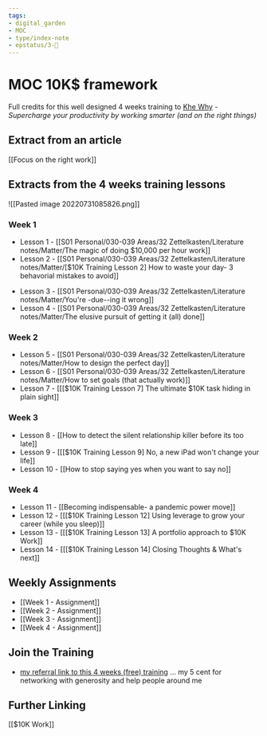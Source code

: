 ```yaml
---
tags: 
- digital_garden
- MOC
- type/index-note
- epstatus/3-🌳
---
```

# MOC 10K$ framework

Full credits for this well designed 4 weeks training to [Khe Why](https://radreads.co/) - *Supercharge your productivity by working smarter (and on the right things)*

## Extract from an article
[[Focus on the right work]]

## Extracts from the 4 weeks training lessons

![[Pasted image 20220731085826.png]]
### Week 1
+ Lesson 1 - [[S01 Personal/030-039 Areas/32 Zettelkasten/Literature notes/Matter/The magic of doing $10,000 per hour work]]
+ Lesson 2 - [[S01 Personal/030-039 Areas/32 Zettelkasten/Literature notes/Matter/[$10K Training Lesson 2] How to waste your day- 3 behavorial mistakes to avoid]]
- Lesson 3 - [[S01 Personal/030-039 Areas/32 Zettelkasten/Literature notes/Matter/You're -due--ing it wrong]]
- Lesson 4 - [[S01 Personal/030-039 Areas/32 Zettelkasten/Literature notes/Matter/The elusive pursuit of getting it (all) done]]

### Week 2
- Lesson 5 - [[S01 Personal/030-039 Areas/32 Zettelkasten/Literature notes/Matter/How to design the perfect day]]
- Lesson 6 - [[S01 Personal/030-039 Areas/32 Zettelkasten/Literature notes/Matter/How to set goals (that actually work)]]
- Lesson 7 - [[[$10K Training Lesson 7] The ultimate $10K task hiding in plain sight]]

### Week 3
- Lesson 8 - [[How to detect the silent relationship killer before its too late]]
- Lesson 9 - [[[$10K Training Lesson 9] No, a new iPad won't change your life]]
- Lesson 10 - [[How to stop saying yes when you want to say no]]

### Week 4
- Lesson 11 - [[Becoming indispensable- a pandemic power move]]
- Lesson 12 - [[[$10K Training Lesson 12] Using leverage to grow your career (while you sleep)]]
- Lesson 13 - [[[$10K Training Lesson 13] A portfolio approach to $10K Work]]
- Lesson 14 - [[[$10K Training Lesson 14] Closing Thoughts & What's next]]

## Weekly Assignments
+ [[Week 1 - Assignment]]
+ [[Week 2 - Assignment]]
+ [[Week 3 - Assignment]]
+ [[Week 4 - Assignment]]

## Join the Training
+ [my referral link to this 4 weeks (free) training](https://sparklp.co/4e67ae84) ... my 5 cent for networking with generosity and help people around me

## Further Linking
[[$10K Work]]